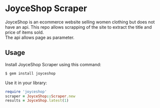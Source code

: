 # JoyceShop Scraper
JoyceShop is an ecommerce website selling women clothing but does not have an api.
This repo allows scrapping of the site to extract the title and price
of items sold.  
The api allows page as parameter.

## Usage
Install JoyceShop Scraper using this command:
```sh
$ gem install joyceshop
```

Use it in your library:
```ruby
require 'joyceshop'
scraper = JoyceShop::Scraper.new
results = JoyceShop.latest(1)
```
